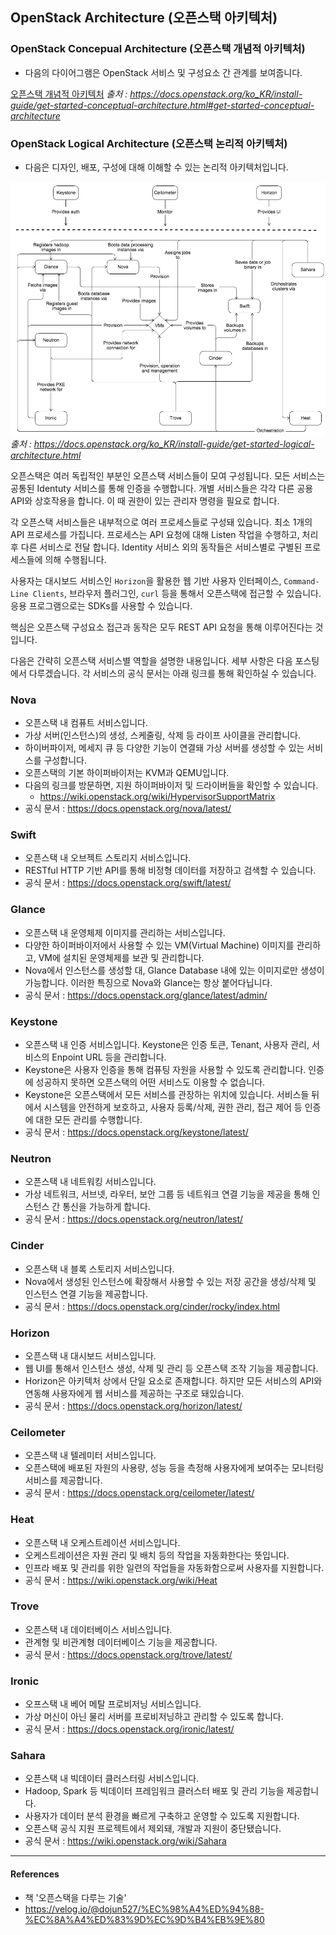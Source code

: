 
## OpenStack Architecture (오픈스택 아키텍처)

### OpenStack Concepual Architecture (오픈스택 개념적 아키텍처)
- 다음의 다이어그램은 OpenStack 서비스 및 구성요소 간 관계를 보여줍니다.

[오픈스택 개념적 아키텍처](https://github.com/beengineer500/Z.Attachments/blob/bf6d9872c9c9322f6a87b603155579ab23927b42/OpenStack/02_Openstack_Architecture.png)
_출처 : https://docs.openstack.org/ko_KR/install-guide/get-started-conceptual-architecture.html#get-started-conceptual-architecture_



### OpenStack Logical Architecture (오픈스택 논리적 아키텍처)
- 다음은 디자인, 배포, 구성에 대해 이해할 수 있는 논리적 아키텍처입니다.

![오픈스택 논리적 아키텍처](https://github.com/beengineer500/Z.Attachments/blob/bf6d9872c9c9322f6a87b603155579ab23927b42/OpenStack/02_Openstack_Logical_Architecture.png)
_출처 : https://docs.openstack.org/ko_KR/install-guide/get-started-logical-architecture.html_


오픈스택은 여러 독립적인 부분인 오픈스택 서비스들이 모여 구성됩니다. 모든 서비스는 공통된 Identuty 서비스를 통해 인증을 수행합니다. 개별 서비스들은 각각 다른 공용 API와 상호작용을 합니다. 이 때 권한이 있는 관리자 명령을 필요로 합니다.

각 오픈스택 서비스들은 내부적으로 여러 프로세스들로 구성돼 있습니다. 최소 1개의 API 프로세스를 가집니다.  프로세스는 API 요청에 대해 Listen 작업을 수행하고, 처리 후 다른 서비스로 전달 합니다. Identity 서비스 외의 동작들은 서비스별로 구별된 프로세스들에 의해 수행됩니다.

사용자는 대시보드 서비스인 `Horizon`을 활용한 웹 기반 사용자 인터페이스, `Command-Line Clients`, 브라우저 플러그인, `curl` 등을 통해서 오픈스택에 접근할 수 있습니다. 응용 프로그램으로는 SDKs를 사용할 수 있습니다.

핵심은 오픈스택 구성요소 접근과 동작은 모두 REST API 요청을 통해 이루어진다는 것입니다.

다음은 간략히 오픈스택 서비스별 역할을 설명한 내용입니다. 세부 사항은 다음 포스팅에서 다루겠습니다. 각 서비스의 공식 문서는 아래 링크를 통해 확인하실 수 있습니다.


### Nova
- 오픈스택 내 컴퓨트 서비스입니다.
- 가상 서버(인스턴스)의 생성, 스케줄링, 삭제 등 라이프 사이클을 관리합니다.
- 하이버파이저, 메세지 큐 등 다양한 기능이 연결돼 가상 서버를 생성할 수 있는 서비스를 구성합니다.
- 오픈스택의 기본 하이퍼바이저는 KVM과 QEMU입니다.
- 다음의 링크를 방문하면, 지원 하이퍼바이저 및 드라이버들을 확인할 수 있습니다.
	- https://wiki.openstack.org/wiki/HypervisorSupportMatrix
- 공식 문서 : https://docs.openstack.org/nova/latest/


### Swift
- 오픈스택 내 오브젝트 스토리지 서비스입니다.
- RESTful HTTP 기반 API를 통해 비정형 데이터를 저장하고 검색할 수 있습니다.
- 공식 문서 : https://docs.openstack.org/swift/latest/


### Glance
- 오픈스택 내 운영체제 이미지를 관리하는 서비스입니다.
- 다양한 하이퍼바이저에서 사용할 수 있는 VM(Virtual Machine) 이미지를 관리하고, VM에 설치된 운영체제를 보관 및 관리합니다.
- Nova에서 인스턴스를 생성할 대, Glance Database 내에 있는 이미지로만 생성이 가능합니다. 이러한 특징으로 Nova와 Glance는 항상 붙어다닙니다.
- 공식 문서 : https://docs.openstack.org/glance/latest/admin/


### Keystone
- 오픈스택 내 인증 서비스입니다. Keystone은 인증 토큰, Tenant, 사용자 관리, 서비스의 Enpoint URL 등을 관리합니다.
- Keystone은 사용자 인증을 통해 컴퓨팅 자원을 사용할 수 있도록 관리합니다. 인증에 성공하지 못하면 오픈스택의 어떤 서비스도 이용할 수 없습니다.
- Keystone은 오픈스택에서 모든 서비스를 관장하는 위치에 있습니다. 서비스들 뒤에서 시스템을 안전하게 보호하고, 사용자 등록/삭제, 권한 관리, 접근 제어 등 인증에 대한 모든 관리를 수행합니다.
- 공식 문서 : https://docs.openstack.org/keystone/latest/


### Neutron
- 오픈스택 내 네트워킹 서비스입니다.
- 가상 네트워크, 서브넷, 라우터, 보안 그룹 등 네트워크 연결 기능을 제공을 통해 인스턴스 간 통신을 가능하게 합니다.
- 공식 문서 : https://docs.openstack.org/neutron/latest/


### Cinder
- 오픈스택 내 블록 스토리지 서비스입니다.
- Nova에서 생성된 인스턴스에 확장해서 사용할 수 있는 저장 공간을 생성/삭제 및 인스턴스 연결 기능을 제공합니다.
- 공식 문서 : https://docs.openstack.org/cinder/rocky/index.html


### Horizon
- 오픈스택 내 대시보드 서비스입니다.
- 웹 UI를 통해서 인스턴스 생성, 삭제 및 관리 등 오픈스택 조작 기능을 제공합니다.
- Horizon은 아키텍처 상에서 단일 요소로 존재합니다. 하지만 모든 서비스의 API와 연동해 사용자에게 웹 서비스를 제공하는 구조로 돼있습니다.
- 공식 문서 : https://docs.openstack.org/horizon/latest/


### Ceilometer
- 오픈스택 내 텔레미터 서비스입니다.
- 오픈스택에 배포된 자원의 사용량, 성능 등을 측정해 사용자에게 보여주는 모니터링 서비스를 제공합니다.
- 공식 문서 : https://docs.openstack.org/ceilometer/latest/


### Heat
- 오픈스택 내 오케스트레이션 서비스입니다.
- 오케스트레이션은 자원 관리 및 배치 등의 작업을 자동화한다는 뜻입니다.
- 인프라 배포 및 관리를 위한 일련의 작업들을 자동화함으로써 사용자를 지원합니다.
- 공식 문서 : https://wiki.openstack.org/wiki/Heat


### Trove
- 오픈스택 내 데이터베이스 서비스입니다.
- 관계형 및 비관계형 데이터베이스 기능을 제공합니다.
- 공식 문서 : https://docs.openstack.org/trove/latest/


### Ironic
- 오프스택 내 베어 메탈 프로비저닝 서비스입니다.
- 가상 머신이 아닌 물리 서버를 프로비저닝하고 관리할 수 있도록 합니다. 
- 공식 문서 : https://docs.openstack.org/ironic/latest/


### Sahara
- 오픈스택 내 빅데이터 클러스터링 서비스입니다.
- Hadoop, Spark 등 빅데이터 프레임워크 클러스터 배포 및 관리 기능을 제공합니다.
- 사용자가 데이터 분석 환경을 빠르게 구축하고 운영할 수 있도록 지원합니다.
- 오픈스택 공식 지원 프로젝트에서 제외돼, 개발과 지원이 중단됐습니다.
- 공식 문서 : https://wiki.openstack.org/wiki/Sahara


---

#### References
- 책 '오픈스택을 다루는 기술'
- https://velog.io/@dojun527/%EC%98%A4%ED%94%88-%EC%8A%A4%ED%83%9D%EC%9D%B4%EB%9E%80
